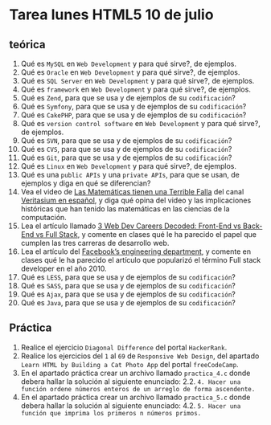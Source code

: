 # Tarea lunes HTML5 10 de julio

## teórica

1. Qué es `MySQL` en `Web Development` y para qué sirve?, de ejemplos.
2. Qué es `Oracle` en `Web Development` y para qué sirve?, de ejemplos.
3. Qué es `SQL Server` en `Web Development` y para qué sirve?, de ejemplos.
4. Qué es `framework` en `Web Development` y para qué sirve?, de ejemplos.
5. Qué es `Zend`, para que se usa y de ejemplos de su `codificación`?
6. Qué es `Symfony`, para que se usa y de ejemplos de su `codificación`?
7. Qué es `CakePHP`, para que se usa y de ejemplos de su `codificación`?
8. Qué es `version control software` en `Web Development` y para qué sirve?, de ejemplos.
9. Qué es `SVN`, para que se usa y de ejemplos de su `codificación`?
10. Qué es `CVS`, para que se usa y de ejemplos de su `codificación`?
11. Qué es `Git`, para que se usa y de ejemplos de su `codificación`?
12. Qué es `Linux` en `Web Development` y para qué sirve?, de ejemplos.
13. Qué es una `public APIs` y una `private APIs`, para que se usan, de ejemplos y diga en qué se diferencian?
14. Vea el video de [Las Matemáticas tienen una Terrible Falla](https://youtu.be/RRg38oNQ9vk) del canal [Veritasium en español](https://www.youtube.com/@VeritasiumES), y diga qué opina del video y las implicaciones históricas que han tenido las matemáticas en las ciencias de la computación.
15. Lea el artículo llamado [3 Web Dev Careers Decoded: Front-End vs Back-End vs Full Stack](https://www.udacity.com/blog/2020/12/front-end-vs-back-end-vs-full-stack-web-developers.html), y comente en clases qué le ha parecido el papel que cumplen las tres carreras de desarrollo web.
16. Lea el artículo del [Facebook’s engineering department](https://www.facebook.com/notes/10158791462547200/), y comente en clases qué le ha parecido el artículo que popularizó el término Full stack developer en el año 2010.
17. Qué es `LESS`, para que se usa y de ejemplos de su `codificación`?
18. Qué es `SASS`, para que se usa y de ejemplos de su `codificación`?
19. Qué es `Ajax`, para que se usa y de ejemplos de su `codificación`?
20. Qué es `Java`, para que se usa y de ejemplos de su `codificación`?

## Práctica

1. Realice el ejercicio `Diagonal Difference` del portal `HackerRank`.
2. Realice los ejercicios del `1` al `69` de `Responsive Web Design`, del apartado `Learn HTML by Building a Cat Photo App` del portal `freeCodeCamp`.
3. En el apartado práctica crear un archivo llamado `practica_4.c` donde debera hallar la solución al siguiente enunciado:
  2.2. `4. Hacer una función ordene números enteros de un arreglo de forma ascendente.`
4. En el apartado práctica crear un archivo llamado `practica_5.c` donde debera hallar la solución al siguiente enunciado:
  4.2. `5. Hacer una función que imprima los primeros n números primos.`
